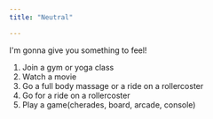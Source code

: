 ```yaml
---
title: "Neutral"

---
```

I'm gonna give you something to feel!

1. Join a gym  or yoga class
2. Watch a movie
3. Go a full body massage or a ride on a rollercoster
4. Go for a ride on a rollercoster
5. Play a game(cherades, board, arcade, console)

